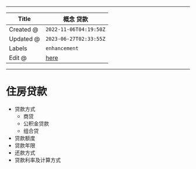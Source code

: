-----

| Title     | 概念 贷款                                           |
| --------- | ----------------------------------------------- |
| Created @ | `2022-11-06T04:19:50Z`                          |
| Updated @ | `2023-06-27T02:33:55Z`                          |
| Labels    | `enhancement`                                   |
| Edit @    | [here](https://github.com/junxnone/F/issues/23) |

-----

# 住房贷款

  - 贷款方式
      - 商贷
      - 公积金贷款
      - 组合贷
  - 贷款额度
  - 贷款年限
  - 还款方式
  - 贷款利率及计算方式
